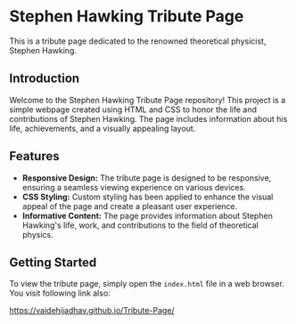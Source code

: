 # Stephen Hawking Tribute Page

This is a tribute page dedicated to the renowned theoretical physicist, Stephen Hawking.

## Introduction

Welcome to the Stephen Hawking Tribute Page repository! This project is a simple webpage created using HTML and CSS to honor the life and contributions of Stephen Hawking. The page includes information about his life, achievements, and a visually appealing layout.

## Features

- **Responsive Design:** The tribute page is designed to be responsive, ensuring a seamless viewing experience on various devices.
- **CSS Styling:** Custom styling has been applied to enhance the visual appeal of the page and create a pleasant user experience.
- **Informative Content:** The page provides information about Stephen Hawking's life, work, and contributions to the field of theoretical physics.

## Getting Started

To view the tribute page, simply open the `index.html` file in a web browser. You visit following link also:

 https://vaidehijadhav.github.io/Tribute-Page/
